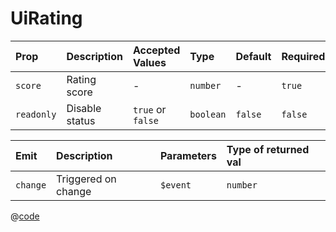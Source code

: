 # UiRating

| Prop       | Description    | Accepted Values   | Type      | Default | Required |
| :--------- | :------------- | :---------------- | :-------- | :------ | :------- |
| `score`    | Rating score   | -                 | `number`  | -       | `true`   |
| `readonly` | Disable status | `true` or `false` | `boolean` | `false` | `false`  |

| Emit     | Description         | Parameters | Type of returned val |
| :------- | :------------------ | :--------- | :------------------- |
| `change` | Triggered on change | `$event`   | `number`             |

<DemoUiRating />

<script setup>
import DemoUiRating from '~/components/demo/DemoUiRating.vue';
</script>

@[code](~/components/demo/DemoUiRating.vue)
